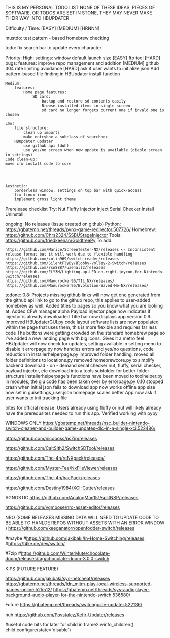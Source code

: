 THIS IS MY PERSONAL TODO LIST
NONE OF THESE IDEAS, PIECES OF SOFTWARE, OR TODOS ARE SET IN STONE, THEY MAY NEVER MAKE THEIR WAY INTO HBUPDATER

Difficulty / Time:
[EASY]
[MEDIUM]
[HRNNN]

mustdo:
test pattern - based homebrew checking

todo:
    fix search bar to update every character

Priority:
    High:
        settings:
            window default launch size [EASY] 
            ftp tool [HARD]
        bugs:
        features:
            improve repo management and addition [MEDIUM]
            github 304 rate limiting avoidance [HARD]
            ask if user wants to initialize json
        Add pattern-based file finding in HBUpdater install function

    Medium:
        features:
            Home page features:
                SD card:
                    backup and restore sd contents easily
                    Browse installed items in single screen
                    sd card no longer forgets current one if invald one is chosen

    Low:
        file structure:
            clean up imports
            make entrybox a subclass of searchbox
        HBUpdater updater
            use github api (duh)
            use yes/no screen when new update is available (diable screen in settings)
    Code clean-up:
    move cfw install code to core




    Aesthetic:
        borderless window, settings on top bar with quick-access
        fix linux icon
        implement gross light theme

Prerelease checklist 
Try:
    Nut
    Fluffy
    Injector
    inject
    Serial Checker
    Install
    Uninstall



ongoing:
No releases (Issue created on github)
    Python:
        https://gbatemp.net/threads/pynx-game-redirector.507726/
    Homebrew:
        https://github.com/Chrs2324/SSBUStageInjector
    Tools:
        https://github.com/friedkeenan/GoldtreePy
To add:
    
    https://github.com/Marice/ScreenTester-NX/releases <- Inconsistent release format but it will work due to flexible handling
    https://github.com/colin969/switch-reader/releases
    https://github.com/SilentFlyBy/Blobby-Volley-2-Switch/releases
    https://github.com/rsn8887/uae4all2/releases
    https://github.com/ELY3M/Lighting-up-LED-on-right-joycon-for-Nintendo-Switch/releases
    https://github.com/Manurocker95/TIL_NX/releases/
    https://github.com/Manurocker95/Evolution-Saved-Me-NX/releases/

todone:
0.8:
    Projects missing github links will now get one generated from the github api link to go to the github repo, this applies to user-added homebrew as well. 
    Added titles to pages so you know what you are looking at.
    Added CFW manager alpha
    Payload injector page now indicates if injector is already downloaded
    Title bar now displays app version
0.9:
    Improved HBUpdaterGUI.py code layout
    software lists are now populated within the page that uses them, this is more flexible and requires far less code
    The buttons were getting crowded on the standard homebrew page so I've added a new landing page with big icons. Gives it a metro feel
    HBUpdater will now check for updates, setting available in setting menu to disable it
    errorpage.py now handles errors and yes/no questions, code reduction in installerhelperpage.py
    improved folder handling, moved all folder definitions to locations.py
    removed homebrewcore.py to simplify backend
    download - on - demand serial checker
    nut, fluffy, serial checker, payload injector, etc download into a tools subfolder for better folder structure 
    installerhelperpage's functions have been moved to toolhelper.py in modules, the giu code has been taken over by errorpage.py
0.10
    stopped crash when initial json fails to download
    app now works offline
    app size now set in guisettings_user.json
    homepage scales better
    App now ask if user wants to init tracking file






bites for official release:
Users already using fluffy or nut will likely already have the prerequsites needed to run this app.
Verified working with pypy


WINDOWS ONLY
https://gbatemp.net/threads/nsc_builder-nintendo-switch-cleaner-and-builder-game-updates-dlc-in-a-single-xci.522486/ 

https://github.com/nicoboss/nsZip/releases

https://github.com/CaitSith2/SwitchSDTool/releases

https://github.com/The-4n/reNXpack/releases/

https://github.com/Myster-Tee/NxFileViewer/releases

https://github.com/The-4n/hacPack/releases

https://github.com/Destiny1984/XCI-Cutter/releases

AGNOSTIC
https://github.com/AnalogMan151/splitNSP/releases

https://github.com/vgmoose/nro-asset-editor/releases




NRO (SOME RELEASES MISSING DATA WILL NEED TO UPDATE CODE TO BE ABLE TO HANLDE REPOS WITHOUT ASSETS WITH AN ERROR WINDOW )
https://github.com/keeganatorr/openfodder-switch/releases

#maybe
#https://github.com/jakibaki/In-Home-Switching/releases
#https://f4ke.de/dev/switch/

#7zip
#https://github.com/WinterMute/chocolate-doom/releases/tag/chocolate-doom-3.0.0-switch

KIPS (FUTURE FEATURE)

https://github.com/jakibaki/sys-netcheat/releases
https://gbatemp.net/threads/ldn_mitm-play-local-wireless-supported-games-online.525512/
https://gbatemp.net/threads/sys-audioplayer-background-audio-player-for-the-nintendo-switch.536580/

Future
https://gbatemp.net/threads/switchguide-updater.522136/

huh
https://github.com/Povstalez/Kefir-Updater/releases





#useful code bits for later
for child in frame2.winfo_children():
    child.configure(state='disable')
